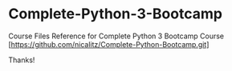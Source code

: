 # Complete-Python-3-Bootcamp

Course Files Reference for Complete Python 3 Bootcamp Course [https://github.com/nicalitz/Complete-Python-Bootcamp.git]

Thanks!
